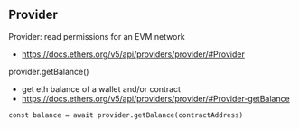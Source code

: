 ## Provider

Provider: read permissions for an EVM network
- https://docs.ethers.org/v5/api/providers/provider/#Provider

provider.getBalance()
- get eth balance of a wallet and/or contract
- https://docs.ethers.org/v5/api/providers/provider/#Provider-getBalance

```
const balance = await provider.getBalance(contractAddress)
```

